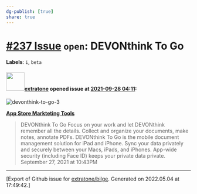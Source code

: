```yaml
---
dg-publish: [true]
share: true
---
```

# [\#237 Issue](https://github.com/extratone/bilge/issues/237) `open`: DEVONthink To Go
**Labels**: `i`, `beta`


#### <img src="https://avatars.githubusercontent.com/u/43663476?u=5047287ff0b8c3ce7f7e5858d204c9b3e57d8e44&v=4" width="50">[extratone](https://github.com/extratone) opened issue at [2021-09-28 04:11](https://github.com/extratone/bilge/issues/237):

![devonthink-to-go-3](https://user-images.githubusercontent.com/43663476/135089561-48d7921d-8bc1-43bc-a540-2b5c87a8c14d.png)

[**App Store Markteting Tools**](https://tools.applemediaservices.com/app/1541605051?country=us)

> DEVONthink To Go Focus on your work and let DEVONthink remember all the details. Collect and organize your documents, make notes, annotate PDFs. DEVONthink To Go is the mobile document management solution for iPad and iPhone. Sync your data privately and securely between your Macs, iPads, and iPhones. App-wide security (including Face ID) keeps your private data private. September 27, 2021 at 10:43PM




-------------------------------------------------------------------------------



[Export of Github issue for [extratone/bilge](https://github.com/extratone/bilge). Generated on 2022.05.04 at 17:49:42.]
